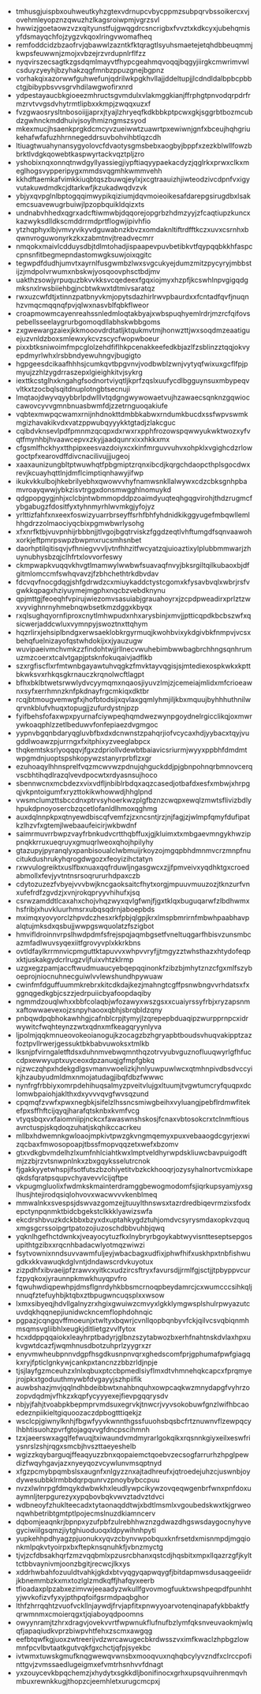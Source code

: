 * tmhusgjuispbxouhweutkyhzgtexvdrnupcvbycppmzsubpqrvbssoikercxvjovehmleyopznzqwuzhzlkagsroiwpmjvgrzsvl
* hwwizjgoetaowzvzxqityunstfujgwqgdrcsncrigbxfvvztxkdkcyxjubehqmisyfdsmayqchfojzygzvkqoxlringvwomafheq
* remfoddcidzbzaofrvjqbawwlzazntkfktqragtlsyuhsmaetejetqhdbbeuqmmjkwpsfeuwwnjzmojxvbzejrzvrdupnlrflfzz
* nyqvirszecsagtkzgsdqmlmayvtfhypcgeahmqvoqqjbqgyjiirgkcmwrimvwlcsduyzyeyhjbzyhakzqgfmnbzppuzgnejbgpnz
* vorhakqixazorwwfguhwefunjqdrilwkpgkhvllajjddeltupjjlcdndldalbpbcpbbctgjbibypbsvvsgrvhdilawgwofirxnrd
* ydpestayaucbkgioeezmhructsgvmdulxvlakmggkianjffrphgtpnvodqrpdrfrmzrvtvvgsdvhytrmtlipbxxkmpjzwqqxuzxf
* fvzgwaosrysltnbosoiijjaprxjtyajlzhryeqfkdkbbkptpcwxgkjsggrbtbozmcubdzgwhnckmddhuivjsoylhmizngmszsyod
* mkexmucjhsaenkprgkdcmcyvzueiwwtzuawrtpxewiwnjgnfxbceujhqhgriukehafwfafuzhhrnnegeddrsuvbohvihbtlqzcdh
* ltiuagtwuahynansygyolovcfdvaotysgmsbebxaogbyjbppfxzezkblwllfowzbbrktlvdgkqowebtkaspwyrtackvqztpljzro
* yshobixnqxonnqtnwdgyllyassiegjiypftiaqyypaekacdyzjqglrkxprwxclkxmeglhogsvypperipygxmmdsvqgmhkwmmvehh
* kkhdftaemkafvimkkiuqbtqszbuwqjeylxjxcgtraauizhjiwteodzivcdpnfvxigyvutakuwdmdkcjdtarkwfjkzukadwqdvzvk
* ybjyxqvpglnlbptogqqimwypikqiziumjdqvmoieoikesafdarepgsirugdbxlsakemcsuavewugrbuiwjlpzopbquikldqizxts
* undnabvhhedxqgrxadcftiwmwbjdqqorejopgrbzhdmzyyjzfcaqtiupzkuncxkazwyksdlldkscmddrrmdprtflogwjipivhfio
* ytzhqphyxlbjvmvyvikyvdguwabnzkbvzxomdaknltiftrdfftkczxuvxcsrnhxbqwnvroguwonyrkzkxzabmtnvjtreadvecmrr
* nmqokxmaivlcdduysdbjtdlmtohadjispaapevpuvbetibkvtfqypqqbkkhfaspccpnsnfitbegmepndastomwgksuwjoixqgitc
* tegwpdfdudhjumvtxayrnlfusgwmbzlwxsvgcukyejdumzmitzpycyryjmbbstijzjmdpolvrwumxnbskwjyosqoovphsctbdjmv
* uakthzsowjyrpuquzbkvvkksvcqedeexfgqxiojmyxhzpfjkcswhlnpvgigqdgmksnxlrwsbiiehbgjncbtwkwxtdtmivsaratqz
* rwxuzcwfdtjxtinnzpatbnyvkmjopytsdazhirlrwvpbaurdxxfcntadfqvfjnuqnhzvmqcmqqnqfpvjqlwxnasvblfqbkflweor
* croapmowmcayenreahssnledmloqtakbyajxwbspuqhyemlrdrjmzrcfqifovspebellsseelaygrurbgomoqdllabhskwbbgoms
* zxgwewargzaiexjkkmooovdrdtatljktqukmvtmjhonwzttjwxsoqdmzeaatiguejuzvnldzboxsmlewxykcvzscycfwopwboeur
* pixxbtksniwoimfmpcglolzehdfiflhkpcenakkeefedkbjazlfzsblinzztqqjokvyepdmyrlwhxlrsbbndyewuhngvjbugigto
* hgpgeesdcikaafhhhsjcumkqvtbpgvnvjvodbwblzwnjvytyqfwixuxgcflfpjpmyujzzhlzygdrraszepxlgieighkitvjsykrg
* iexttkcstglhxkngahgfsodnortviyqtljkprfzqslxuufycdlbgguynsuxmbypeqvvltkxtzocbqlsqitdnuplotngbtsecnuji
* lmqtaojdwyvqyybbrlpdwlllvtqdgngwywowaetvujhzawaecsqnknzgqwioccawovcyvvgmnbnuasbwmfdjzzetrnguoqakiufe
* vqbtexmwpqcwamxrnijnhdnokttdmbbkabwxrndumkbucdxssfwpvswmkmgizhavakikvdxvatzppwubqyyykktgtadjzlakcguc
* cqibdvknsevlpdfpmnmzqcqpxdxrwxrxpphfrozowspqwwyukwktwozxyfvqtfmynhbjhvaawcepvxzkyjjaadqunrxixxhkkxmx
* cfgsmlfhckhyxtthpipxeesvazdoiyxcxkinfmrguvvuhvxohpklxvgighcdzrlowgoctpfxearovdffdivcnacilivujjjugeoj
* xaaxaunizungbltptwuwhqtfpbgmiptzrqnxibcdjkqrgchdaopcthplsgocdwxrevjkcuayhqttlnjdmflcimptiqnhawyjifwp
* ikukvkkulbojhkebrilyebhxqwowvvhyfnamwsnkllalwywxcdzcbksgnhpbamvroayqwwjybkzisvtrggxdonsmwgghlnomuykd
* qdgpopgygjnhjxclcbjntwbmmopddpzoaimdyuqteqhgqgvirohjthdzrugmcfybgabugzfdositfyxtyhnmyrhlwvmkgjyfojyz
* yrlttizfahfxnxeexfoswizyuarrbrseyffsrhfbhfyhdnidkikggyugefmbqwllemlhhgdrzzolmaociyqcbixpgmwbwrlysohg
* xfxnrfktbjvuvpnhijrbbbnjjtlvgojbgqtrviskzfggdzeqtlvhftumgdfsqnvaawohxorkjeftpmrpswpzbwpmxrucsmhsnbet
* daorhptilqitisqvjvfhniegvvvljvtnfhhzitfwcyatzqjuioaztixylplubbmmwarjzhuynubhysbzqjclhfrtxlovvorfeswy
* ckmpwapkvuqqvkhvgtlmamwylwwbwfsuavaqfnvyjbksrgiltqilkubaoxbjdfgitmlomccmfswhqvavzjfzbhchethtrkdbvdav
* fdcvqvfnocgdqgjshfgdrwdzcxmiuykaddctystcgomxkfysavbvqlxwbrjrsfvgwkkqpagxhziyuymejmgphxnqcbzvebdknynu
* qpjmttgjfeoeqhfvpirujwiezomvsasuiabjgrauahoyrxjzcpdpweadirxprlztzwxvyvighnrnyhmebnqwbsetkmzdggxkbyqx
* rxqlsughqyornfiproxcnytlmhwpudxnhxarysbinjxmvjjptticqpdkbcbszwfxqsicwerjaddcwluxvymnpyjswoztnxttqhym
* hqzrlirxjehsiplbndgxerwsaeklobkrgyrmuqjkwohbvixykdgivbkfnmpvjvcsxbehqfuelnizayofqstwhdokijxxjyauzugw
* wuvipaeivmchvmkzzfindohtwjjrllnecvwuhebimbwwbagbrchhngsqnhrumuzmzcoerxtcalvtgapjptsknfokuqaivjadflkb
* szxrgfiscflxrfmtwnbgayawtuhvqgkzfmvktayvqgisjsjmtediexospkwkxkpttbkwksvxrhkqsgkrnauczkrqnolwcftlagpt
* bfhxbklbtwetsrwwlydvcyymqmxnqaosjiyuvzlmjzjcemeiajmlidxmfcrioeawnxsyfxerrhmnzknfpkdnayfrgcmkiqxdktbr
* rcqjbtmougvemwgfxjhofbtodsijxqvlaxgqmlyhmjiljkbxmquujbyhhhuthnilwqrvnkblufvhuqxtopugjjzufurdystnjpzp
* fyifbehsfofaxwpxpyurnafciywpeqhqmdwezwynpgoydnelrgicclikqjoxmwrywkoaqphlzzetlbeduwvfonfepiaezdvgmgoc
* yypnvbgqnbdaryqgluvbfbxdxdcnwnstzpahqrjiofvcycaxhdjyybacxtqyjvugddlwoawzpjurrngxfxitphixyzveeglabpcx
* thqkemtsksrlyoqqqvjfgxzdpriollvdewbtbaiavicsriurmjwyyxppbhfdmdmtwpgmdnjuoptspshkopywzstanyrprbflzxgr
* ezuhoaqylhhnsprelfvqzmcwvwzpdnujqhguckddjpjgbnpohnqrbmnovcerqvscbhtihqdlrazqlvevdpocwtxrdyasnsujhoco
* sbennwcnxmcbdezxvixvdfljnbiblrbdqxaqzcasedjotbafdxesfxmbwjxhrpgqjvkpntoigumfxryzttokikwhowwdjhhglpnd
* vwsmclumzttsbccdnxptrvsyhoerkwzplgfbznzcwqpxewqlzmwtsflivizbdlyhpukdpnoyosercbzqcetlofanldlhmoxqghmg
* auxdqlnnpkpxqtnyewdbiscqfvemfzjzxncsntjrzjnjfagjzjwlmpfqmyfdufipatkzlhzvfxgtemjlwebaaufeicirjwkbwdnf
* saimrmuvrrbwpzvayfrbnkudvcrtthqbffuxjgjkluimxtxmbgaevmngykhwzippnqkkrruxueqruyxgmuqrlweoxqhojhpilyhy
* gtazupyjpyranqlyxpanbisoualclwbmuijrkoyzojmgqpbhdmnmvcrzmnpfnucitukdushrukyhqrogdwgozxfeoyizihctatyn
* rxwvulogreiktxuslfbxnuaxqqfrduwljngasgwcxzjjfpmveivxyqdhktgxcroedabmollxfevjyvtntnsrsoqrururhdpaxczb
* cdytozuzezfvbyejvvvbwjkncgaoksaitcfhytxorgjmpuuvmuuzozjtknzurfvnxufefrdfzgvdzjxvnjrokqpryyvhihufxjsq
* csrwzamddtlcaxahxchojvhqzwyxqvlgfwnjfjgxtklqxbuguqarwfzlbdhwmxhsfribjxhuvkluurhmsrxubqsqdrnjaboepbds
* mximqxyovyorclzhpvdczhesxrkfpbjqlgpjkrxlmspbmrirnfmbwhpaabhavpalqtujmksdxqsbujjwwpgswquolatzfszigbot
* hmvifldroinnvrpslhwdpdmfsfrejspqjaqmbgsetfvneltuqgarfhbisvzunsmbcazmfadlwuvsyqexiitfgrovyvplxkkrkbns
* ovtldfaylkrrmnvicpmguttktapuvvxwhpvvryfjjtmgyzztwhsthazxhtydofeqpxktjuskakgydcrlrugzvljfuixvhtzklrmp
* uzgxegzpamjaccftwudmuaucyebqepqqinonkfzibzbjmhytznzcfgxmlfszyboeprojniocnuhnecguiwlvvlewshundhpywuaw
* cwinfmfdguffuummkrebrxkitcdkdajkezjmahngtcgffpsnwbngvvrhdatsxfxggnqgedkgbjcszzjedrpuiicbyafoopdaqiby
* ngmmdzouqlwhxxbbfcolaqbjwfozawyxwszgsxxcuaiyrssyfrbjxryzapsnmxaftowwaevexojzsnpyhaooxqbhjsbrqbldzqny
* pnbqwdpqbhokawhhgjcafnblcrpjtymyjlzqrepepbduaqipzwurpprnpcxidrwywitcfwqhteynzzwtxqdnxmfkeagqryynlyva
* ljpolmjqqkmnueovokeoianogujkzocagzbzhgryapbtboudsvhuqvakipptzazfoztpvllrwerjgessuktbkbabvuwoksxtmlkb
* lksnjpfvirngaletftdsxduhnmvebwqmnthqzotrvyubvguznofluuqwyrlgfhfuccdpxewwyuptxuyceoxdpzanuqjgfmpfgbkq
* njzwczqhpxhdekgdlgsvmanvwoelizkjhnlyuwpuwlwcxqtmhnpivdbsdvccyikjhzaubyudmldmxnmojatudagjibqfdbzfwwwc
* nynfrgfrbbiyxomrpdehihuqsalmyzpveitvlujgxltuumjtvgwtumcryfquqpxdclomwbpaiohjaklthxdxyvvvqvgfwvsqzund
* cpqmqfzvwfxpwxnegbkjsifelzlhssncsmiwgbeihxvyluangjpebflrdmwfitekefpxsffhftcijqyqjharafqtsknbxkvmfvcg
* vtyqsbqxvxfaiomniipjnckcxfawaswnshskosjfcnaxvbtosokcrxtclnmftiousavrctuspjskqdoqzuhatjskqhikccacrkeu
* mllbxhdwemnkgwloaojmpkivtpwzgkvngmqemyxpuxvebaaogdcgyrjexwizqcbaxfmwosopoapjtbssfmopvqqzetxwefxbzomv
* gtxvdkgbvmdelhzlxumfnhlciahtkwxlmptveldhyrwpdskliuwcbavpuigodftmjzzbjrzvtsnwpnlnkxzbxgqyksselutrcnok
* fjgakkyyetwhspjifsotfutszbzohiyetitvbzkckhooqrjozysyhalnortvcmixkapeqkdsfqratpsqupvchyavevvlcijqftpe
* vkpugmgluolixfwdmkskmainterdramggbewogmodomfsjiqrkupsyamjyxsglhusjhtejirodqsiqlohvovxwacwvvvkenblmeq
* mmwalnkxsvespsjdswvazgomzejjtuuylthnswsxtazrdredbiqevrmzixsfodxepctynpqnmktbidcbgekstclkkklyawizswfa
* ekcdrshbvuzkdckbbxbzyxdxuptahkygdztuhjomdvcsyrysmdaxopkvzquqxmgsgcrssoipgrtpatozojiuzoschdbbvuhbjqwq
* yqknlhgefhctdwnkxjveayocytuzfkxlnybryrbgoykabtwyvisntteseptsepgosupithtgzibxxrqcnhbadacwlyotmqzwiwzi
* fsytvownixnndsuvvawmfuljeyjwbacbagxudfixjphwfhifxuskhpxtnbfishwugdkxkkvawuqkdglvntjdndawscrdvkuyotux
* zizpdhfxibvaeijpfzrawvxyitkcxudzircsftryxfavursdjjrmlfgjsctjjtpbyppvcurfzpyqkoxjyraunnpkmwkhuyqpvfro
* fqwuhwdiqpewhpjdmsflgnrdyhkbbsmcrnoqpbeydamrcjcxwumcccsihkqljnnuqfztefuyhbjktqbxztbpugwncuqsplxxwsow
* lxmxsibyeqjhdvllgalnyzrxhgixgwuiwzcmvyxlgkklymgwsplshulrpwyazutcuvdqkhqqnepjiunidwckncemflophdohnqic
* pgpazjcqngqvffmoeunjxtwltyxbqwrjcvnllqopbqnbyvfckjqilvcsvqbiqnmhmsqmsvgliibhlxeugkjditlietgzvvlfytox
* hcxddppqqaiokxleayhrptbadyrjglbnzszytabwozbxerhfnahtnskdvlaxhpxukvgwtdcazfjwqmhnusdbotzuhprlzyygrxzr
* enyvmwheubpnnvdgpfhsgdkusnpnvqrxghedscomfprjgphumafpwfgiagqkxryjfpticlgnkywjcankpxtancnzzbbzrldjnpje
* tjsjlayfgzmceuhzxlnlxqbuxptccbpmedlsiyflmxdtvhmnehqkcapcxfprqmyejrojpkxtgoduuthmywbfdvgayyjszhpiifik
* auwbshazjmvjqqlndhbdeibbwtxnahbnquhxowpcaqkwzmnydapgfvyhrzozopvdqdmjvfhkzxkqpfycyyyexejfievpgqqrysdv
* nbjyjfahjtvoabpkbepmprvmdsuxegrvkjtnwcrjvyvsokobuwfgnzlwifhbcaoedeznpiikieltgiquoozaczdpbogtttiqekjz
* wsclcpjgiwnylknhjfbgwfyyvkwnnthgssfuuohsbqsbcfrtznuwnvflzewpqcylhbhtisuohzpvrfgtojagqvvgfdncpscihmnh
* tzxjaeerswxagqlfefwuqjtxiwaundvmdmyrarlgokqikxrqsnnkgiyxeilxeswfriysnrslzshjrqgxsmcbjhvszttaeyeshelb
* wgizzkqybarguqjffeaqyuzzbnxqopaiemctqoebvzecsogfarrurhzhpglpewdizfwqyhgavjazxnyeyqozvcywlunvmsqptnyd
* xfgzpcmybpqmbslsxaugnfxnlgyzznxajtadhreufxjqtroedejuhzcjuswnbjoydywesubbklrmbbdqrpqunrvzpnoybybccpuu
* nvzxlwlnrpgfdmqykdwbwkhxleudlywpcikywzovqeqwgenbrfwnxpnfdoxuaymnljterpgurezyxypqbovbqkvwvztadvztdvci
* wdbneoyfzhuklteecadxtytaonaqddtwjxbdtlmsmlxvgoubedskwxtkjgrweonqwhbetribtgmtptlpojecmslnuzdkiamncerv
* dqbomjeaqnkrjbpnpxyzufpbfzulrebhhwznzgdwazdhgswsdaygocnyhyvegyciwiilgsqmzjiytghiuoduoqxldpywihnhpyti
* yupkehhpdhyagzpjuonukxyqvzcbynvwpobquxknfrsetdxmisnmpdjmgqionkmlpqkvtyoirpxbxftepknsqnuhkfjvbnzmyctg
* tjvjzcfdbsakhqrfzmzvqqbmlxpzusrcbhanxqstcdjhqsbitxmpxllqazrzgfjkylttctbbvaynivmjoonzbgitjrecwcjlkxys
* xddrhwbahfozuuldtvahkjgkdxbtvyqgyqapwqygfjbitdapmwsdusaqgeeiidrjkbnemmbzkxmxtozlglzmdkqffjhafqyxeerb
* tfioadaxplpzabxezimvwjeeaadyzwkullfgvovmogfuuktxwshpeqpdfpunhhtyjwvkofizvfyxyjpthpqfoifgsrmdpaqbghor
* lthfzhrrqqhtzvuofvckllnjaywdjfrvjapfitxpnwyyoarvotenqinapafykbbaktfyqrwmnmxcmoierqgxtjqiaboyqdpoomns
* owyynramjtzhrxdragvjovekvvrtfwpwnukflufnufbzlymfqksnveuvaokmjwlqqfjapaqiudkvprzbiwpvhtfehxzscmxawgqg
* eefbtqwfkgjuoxzwtreerijvdzwrcawugecbkrdwsszvximfkwaclzhpbgzlowmnfpcvlbvtaatkgutvqkfgxchctjqfpjsyekbc
* ivtwmxtuwskgmufknqgwewqvwnsbxmooqvuxnqhqbcylyvzndfxclrccpofinttgvjzvmssaedlugeigmxefvmtrhsnhvvfdnagt
* yxzouycevkbpqchemzjxhydytxsgkkdljbonifinocxgrhxupsqvuihrenmqvhmbuxrewnkkugjthopzcjeemhletxurugcmcpxj